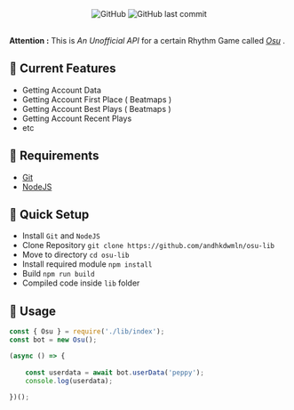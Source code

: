 
<div align="center">
  <img alt="GitHub" src="https://img.shields.io/github/license/andhkdwmln/osu-lib?style=for-the-badge">
  <img alt="GitHub last commit" src="https://img.shields.io/github/last-commit/andhkdwmln/osu-lib?style=for-the-badge">
</div>

<br>

**Attention :** This is _An Unofficial API_ for a certain Rhythm Game called _[Osu](https://osu.ppy.sh)_ .


## 🚀 Current Features 

* Getting Account Data
* Getting Account First Place ( Beatmaps )
* Getting Account Best Plays ( Beatmaps )
* Getting Account Recent Plays
* etc

## 🚀 Requirements

* [Git](https://git-scm.com/downloads)
* [NodeJS](https://nodejs.org/en/download/prebuilt-installer)

## 🚀 Quick Setup

- Install `Git` and `NodeJS`
- Clone Repository `git clone https://github.com/andhkdwmln/osu-lib`
- Move to directory `cd osu-lib`
- Install required module `npm install`
- Build `npm run build`
- Compiled code inside `lib` folder

## 🚀 Usage

``` Javascript
const { Osu } = require('./lib/index');
const bot = new Osu();

(async () => {
    
    const userdata = await bot.userData('peppy');
    console.log(userdata);

})();
```

